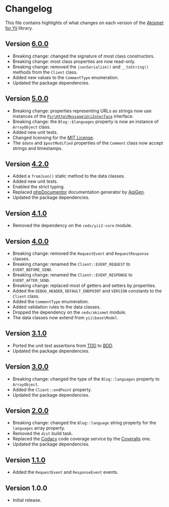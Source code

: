 # Changelog
This file contains highlights of what changes on each version of the [Akismet for Yii](https://github.com/cedx/yii2-akismet) library.

## Version [6.0.0](https://github.com/cedx/yii2-akismet/compare/v5.0.0...v6.0.0)
- Breaking change: changed the signature of most class constructors.
- Breaking change: most class properties are now read-only.
- Breaking change: removed the `jsonSerialize()` and `__toString()` methods from the `Client` class.
- Added new values to the `CommentType` enumeration.
- Updated the package dependencies.

## Version [5.0.0](https://github.com/cedx/yii2-akismet/compare/v4.2.0...v5.0.0)
- Breaking change: properties representing URLs as strings now use instances of the [`Psr\Http\Message\UriInterface`](http://www.php-fig.org/psr/psr-7/#35-psrhttpmessageuriinterface) interface.
- Breaking change: the `Blog::$languages` property is now an instance of `ArrayObject` class.
- Added new unit tests.
- Changed licensing for the [MIT License](https://opensource.org/licenses/MIT).
- The `$date` and `$postModified` properties of the `Comment` class now accept strings and timestamps.

## Version [4.2.0](https://github.com/cedx/yii2-akismet/compare/v4.1.0...v4.2.0)
- Added a `fromJson()` static method to the data classes.
- Added new unit tests.
- Enabled the strict typing.
- Replaced [phpDocumentor](https://www.phpdoc.org) documentation generator by [ApiGen](https://github.com/ApiGen/ApiGen).
- Updated the package dependencies.

## Version [4.1.0](https://github.com/cedx/yii2-akismet/compare/v4.0.0...v4.1.0)
- Removed the dependency on the `cedx/yii2-core` module.

## Version [4.0.0](https://github.com/cedx/yii2-akismet/compare/v3.1.0...v4.0.0)
- Breaking change: removed the `RequestEvent` and `RequestResponse` classes.
- Breaking change: renamed the `Client::EVENT_REQUEST` to `EVENT_BEFORE_SEND`.
- Breaking change: renamed the `Client::EVENT_RESPONSE` to `EVENT_AFTER_SEND`.
- Breaking change: replaced most of getters and setters by properties.
- Added the `DEBUG_HEADER`, `DEFAULT_ENDPOINT` and `VERSION` constants to the `Client` class.
- Added the `CommentType` enumeration.
- Added validation rules to the data classes.
- Dropped the dependency on the `cedx/akismet` module.
- The data classes now extend from `yii\base\Model`.

## Version [3.1.0](https://github.com/cedx/yii2-akismet/compare/v3.0.0...v3.1.0)
- Ported the unit test assertions from [TDD](https://en.wikipedia.org/wiki/Test-driven_development) to [BDD](https://en.wikipedia.org/wiki/Behavior-driven_development).
- Updated the package dependencies.

## Version [3.0.0](https://github.com/cedx/yii2-akismet/compare/v2.0.0...v3.0.0)
- Breaking change: changed the type of the `Blog::languages` property to `ArrayObject`.
- Added the `Client::endPoint` property.
- Updated the package dependencies.

## Version [2.0.0](https://github.com/cedx/yii2-akismet/compare/v1.1.0...v2.0.0)
- Breaking change: changed the `Blog::language` string property for the `languages` array property.
- Removed the `dist` build task.
- Replaced the [Codacy](https://www.codacy.com) code coverage service by the [Coveralls](https://coveralls.io) one.
- Updated the package dependencies.

## Version [1.1.0](https://github.com/cedx/yii2-akismet/compare/v1.0.0...v1.1.0)
- Added the `RequestEvent` and `ResponseEvent` events.

## Version 1.0.0
- Initial release.
